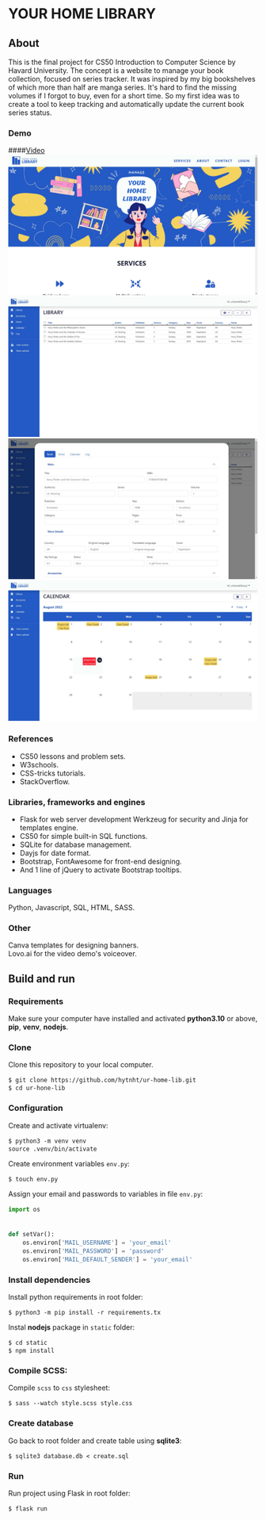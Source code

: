 # YOUR HOME LIBRARY


## About

This is the final project for CS50 Introduction to Computer Science by Havard University. The concept is a website to
manage your book collection, focused on series tracker. It was inspired by my big bookshelves of which more than half
are manga series. It's hard to find the missing volumes if I forgot to buy, even for a short time. So my first idea was
to create a tool to keep tracking and automatically update the current book series status.

### Demo
####[Video](https://youtu.be/JIrX1scqqEw)
![Screenshot 1](./static/img/screenshot5.jpg)
![Screenshot 2](./static/img/screenshot2.jpg)
![Screenshot 3](./static/img/screenshot3.jpg)
![Screenshot 3](./static/img/screenshot4.jpg)

### References

- CS50 lessons and problem sets.
- W3schools.
- CSS-tricks tutorials.
- StackOverflow.

### Libraries, frameworks and engines

- Flask for web server development Werkzeug for security and Jinja for templates engine.
- CS50 for simple built-in SQL functions.
- SQLite for database management.
- Dayjs for date format.
- Bootstrap, FontAwesome for front-end designing.
- And 1 line of jQuery to activate Bootstrap tooltips.

### Languages

Python, Javascript, SQL, HTML, SASS.

### Other

Canva templates for designing banners.\
Lovo.ai for the video demo's voiceover.

## Build and run

### Requirements

Make sure your computer have installed and activated **python3.10** or above, **pip**, **venv**, **nodejs**.

### Clone

Clone this repository to your local computer.

```shell script
$ git clone https://github.com/hytnht/ur-home-lib.git
$ cd ur-hone-lib
```

### Configuration

Create and activate virtualenv:

```shell script
$ python3 -m venv venv
source .venv/bin/activate
```

Create environment variables `env.py`:

```shell script
$ touch env.py
```

Assign your email and passwords to variables in file `env.py`:

```python
import os


def setVar():
    os.environ['MAIL_USERNAME'] = 'your_email'
    os.environ['MAIL_PASSWORD'] = 'password'
    os.environ['MAIL_DEFAULT_SENDER'] = 'your_email'
```

### Install dependencies

Install python requirements in root folder:

```shell script
$ python3 -m pip install -r requirements.tx
```

Instal **nodejs** package in `static` folder:

```shell script
$ cd static
$ npm install
```

### Compile SCSS:

Compile `scss` to `css` stylesheet:

```shell script
$ sass --watch style.scss style.css
```

### Create database

Go back to root folder and create table using **sqlite3**:

```shell script
$ sqlite3 database.db < create.sql
```

### Run

Run project using Flask in root folder:

```shell script
$ flask run 
```


